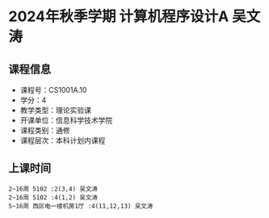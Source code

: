 # 2024年秋季学期 计算机程序设计A 吴文涛






## 课程信息

- 课程号：CS1001A.10
- 学分：4
- 教学类型：理论实验课
- 开课单位：信息科学技术学院
- 课程类别：通修
- 课程层次：本科计划内课程

## 上课时间

```
2~16周 5102 :2(3,4) 吴文涛
2~16周 5102 :4(1,2) 吴文涛
5~16周 西区电一楼机房1厅 :4(11,12,13) 吴文涛
```

